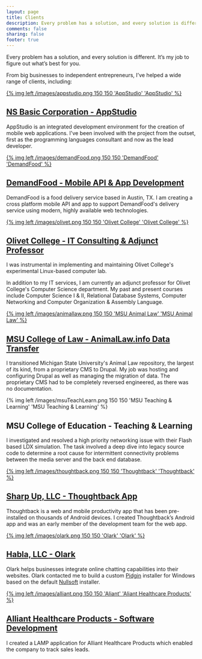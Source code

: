 ```yaml
---
layout: page
title: Clients
description: Every problem has a solution, and every solution is different. It’s my job to figure out what’s best for you.
comments: false
sharing: false
footer: true
---
```


Every problem has a solution, and every solution is different. It’s my job to figure out what’s best for you.

From big businesses to independent entrepreneurs, I’ve helped a wide range of clients, including:

[{% img left /images/appstudio.png 150 150 'AppStudio' 'AppStudio' %}](https://www.nsbasic.com/)

[NS Basic Corporation - AppStudio](https://www.nsbasic.com/)
--------------------------------

AppStudio is an integrated development environment for the creation of mobile web applications. I've been involved with the project from the outset, first as the programming languages consultant and now as the lead developer.

<div style="clear: both;"></div>

[{% img left /images/demandFood.png 150 150 'DemandFood' 'DemandFood' %}](https://demandfood.com/)

[DemandFood - Mobile API & App Development](https://demandfood.com/)
--------------------------------

DemandFood is a food delivery service based in Austin, TX. I am creating a cross platform mobile API and app to support DemandFood's delivery service using modern, highly available web technologies.

[{% img left /images/olivet.png 150 150 'Olivet College' 'Olivet College' %}](http://www.olivetcollege.edu/)

[Olivet College - IT Consulting & Adjunct Professor](http://www.olivetcollege.edu/)
--------------------------------------------------

I was instrumental in implementing and maintaining Olivet College's experimental Linux-based computer lab.

In addition to my IT services, I am currently an adjunct professor for Olivet College's Computer Science department. My past and present courses include Computer Science I & II, Relational Database Systems, Computer Networking and Computer Organization & Assembly Language.

<div style="clear: both;"></div>

[{% img left /images/animallaw.png 150 150 'MSU Animal Law' 'MSU Animal Law' %}](http://animallaw.info)

[MSU College of Law - AnimalLaw.info Data Transfer](http://animallaw.info)
-------------------------------------------------

I transitioned Michigan State University's Animal Law repository, the largest of its kind, from a proprietary CMS to Drupal. My job was hosting and configuring Drupal as well as managing the migration of data. The proprietary CMS had to be completely reversed engineered, as there was no documentation.

<div style="clear: both;"></div>

{% img left /images/msuTeachLearn.png 150 150 'MSU Teaching & Learning' 'MSU Teaching & Learning' %}

MSU College of Education - Teaching & Learning
----------------------------------------------

I investigated and resolved a high priority networking issue with their Flash based LDX simulation. The task involved a deep dive into legacy source code to determine a root cause for intermittent connectivity problems between the media server and the back end database.

<div style="clear: both;"></div>

[{% img left /images/thoughtback.png 150 150 'Thoughtback' 'Thoughtback' %}](https://thoughtback.com/)

[Sharp Up, LLC - Thoughtback App](https://thoughtback.com/)
----------------------------------------------

Thoughtback is a web and mobile productivity app that has been pre-installed on thousands of Android devices. I created Thoughtback’s Android app and was an early member of the development team for the web app.

<div style="clear: both;"></div>

[{% img left /images/olark.png 150 150 'Olark' 'Olark' %}](https://www.olark.com/)

[Habla, LLC - Olark](https://www.olark.com/)
------------------

Olark helps businesses integrate online chatting capabilities into their websites. Olark contacted me to build a custom [Pidgin](https://www.pidgin.im/) installer for Windows based on the default [Nullsoft](http://nsis.sourceforge.net/Main_Page) installer.

<div style="clear: both;"></div>

[{% img left /images/alliant.png 150 150 'Aliant' 'Aliant Healthcare Products' %}](http://allianthealthcare.com/)

[Alliant Healthcare Products - Software Development](http://allianthealthcare.com/)
--------------------------------------------------

I created a LAMP application for Alliant Healthcare Products which enabled the company to track sales leads.
